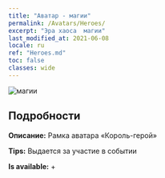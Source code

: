 ```yaml
---
title: "Аватар - магии"
permalink: /Avatars/Heroes/
excerpt: "Эра хаоса  магии"
last_modified_at: 2021-06-08
locale: ru
ref: "Heroes.md"
toc: false
classes: wide
---
```

 ![магии](/images/a/avatarFrame_49.png)

## Подробности

 **Описание:** Рамка аватара «Король-герой» 

 **Tips:** Выдается за участие в событии 

 **Is available:**  + 

